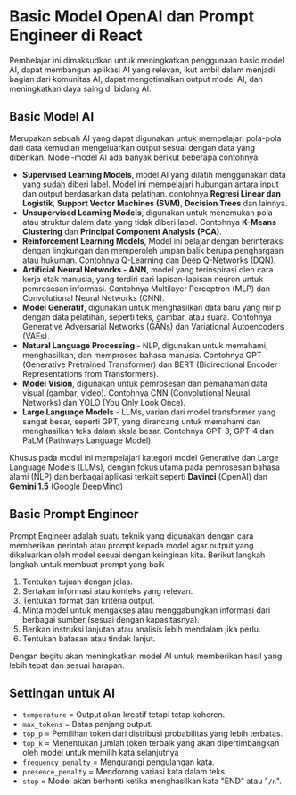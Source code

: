 # Basic Model OpenAI dan Prompt Engineer di React

Pembelajar ini dimaksudkan untuk meningkatkan penggunaan basic model AI, dapat membangun aplikasi AI yang relevan, ikut ambil dalam menjadi bagian dari komunitas AI, dapat mengotimalkan output model AI, dan meningkatkan daya saing di bidang AI.

## Basic Model AI

Merupakan sebuah AI yang dapat digunakan untuk mempelajari pola-pola dari data kemudian mengeluarkan output sesuai dengan data yang diberikan. Model-model AI ada banyak berikut beberapa contohnya:

- **Supervised Learning Models**, model AI yang dilatih menggunakan data yang sudah diberi label. Model ini mempelajari hubungan antara input dan output berdasarkan data pelatihan. contohnya **Regresi Linear dan Logistik**, **Support Vector Machines (SVM)**, **Decision Trees** dan lainnya.
- **Unsupervised Learning Models**, digunakan untuk menemukan pola atau struktur dalam data yang tidak diberi label. Contohnya **K-Means Clustering** dan **Principal Component Analysis (PCA)**.
- **Reinforcement Learning Models**, Model ini belajar dengan berinteraksi dengan lingkungan dan memperoleh umpan balik berupa penghargaan atau hukuman. Contohnya Q-Learning dan Deep Q-Networks (DQN).
- **Artificial Neural Networks - ANN**, model yang terinspirasi oleh cara kerja otak manusia, yang terdiri dari lapisan-lapisan neuron untuk pemrosesan informasi. Contohnya Multilayer Perceptron (MLP) dan Convolutional Neural Networks (CNN).
- **Model Generatif**, digunakan untuk menghasilkan data baru yang mirip dengan data pelatihan, seperti teks, gambar, atau suara. Contohnya Generative Adversarial Networks (GANs) dan Variational Autoencoders (VAEs).
- **Natural Language Processing** - NLP, digunakan untuk memahami, menghasilkan, dan memproses bahasa manusia. Contohnya GPT (Generative Pretrained Transformer) dan BERT (Bidirectional Encoder Representations from Transformers).
- **Model Vision**, digunakan untuk pemrosesan dan pemahaman data visual (gambar, video). Contohnya CNN (Convolutional Neural Networks) dan YOLO (You Only Look Once).
- **Large Language Models** - LLMs, varian dari model transformer yang sangat besar, seperti GPT, yang dirancang untuk memahami dan menghasilkan teks dalam skala besar. Contohnya GPT-3, GPT-4 dan PaLM (Pathways Language Model).

Khusus pada modul ini mempelajari kategori model Generative dan Large Language Models (LLMs), dengan fokus utama pada pemrosesan bahasa alami (NLP) dan berbagai aplikasi terkait seperti **Davinci** (OpenAI) dan **Gemini 1.5** (Google DeepMind)

## Basic Prompt Engineer

Prompt Engineer adalah suatu teknik yang digunakan dengan cara memberikan perintah atau prompt kepada model agar output yang dikeluarkan oleh model sesuai dengan keinginan kita. Berikut langkah langkah untuk membuat prompt yang baik

1. Tentukan tujuan dengan jelas.
2. Sertakan informasi atau konteks yang relevan.
3. Tentukan format dan kriteria output.
4. Minta model untuk mengakses atau menggabungkan informasi dari berbagai sumber (sesuai dengan kapasitasnya).
5. Berikan instruksi lanjutan atau analisis lebih mendalam jika perlu.
6. Tentukan batasan atau tindak lanjut.

Dengan begitu akan meningkatkan model AI untuk memberikan hasil yang lebih tepat dan sesuai harapan.

## Settingan untuk AI

- `temperature` = Output akan kreatif tetapi tetap koheren.
- `max_tokens` = Batas panjang output.
- `top_p` = Pemilihan token dari distribusi probabilitas yang lebih terbatas.
- `top_k` = Menentukan jumlah token terbaik yang akan dipertimbangkan oleh model untuk memilih kata selanjutnya
- `frequency_penalty` = Mengurangi pengulangan kata.
- `presence_penalty` = Mendorong variasi kata dalam teks.
- `stop` = Model akan berhenti ketika menghasilkan kata "END" atau "`/n`".
